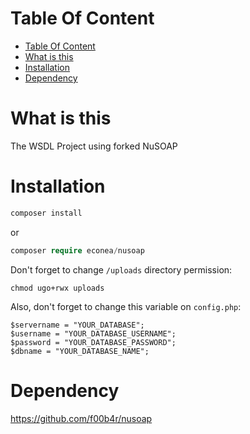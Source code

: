 # Table Of Content
- [Table Of Content](#table-of-content)
- [What is this](#what-is-this)
- [Installation](#installation)
- [Dependency](#dependency)


# What is this

The WSDL Project using forked NuSOAP

# Installation
```php
composer install
```
or
```php
composer require econea/nusoap
```

Don't forget to change `/uploads` directory permission:
```
chmod ugo+rwx uploads
```

Also, don't forget to change this variable on `config.php`:
```
$servername = "YOUR_DATABASE";
$username = "YOUR_DATABASE_USERNAME";
$password = "YOUR_DATABASE_PASSWORD";
$dbname = "YOUR_DATABASE_NAME";
```

# Dependency

https://github.com/f00b4r/nusoap